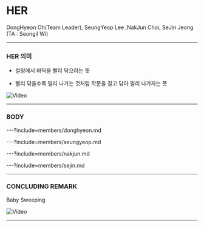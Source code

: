 # HER

DongHyeon Oh(Team Leader), SeungYeop Lee ,NakJun Choi, SeJin Jeong (TA : Seongil Wi)

---

### HER 의미

- 컬링에서 바닥을 빨리 닦으라는 뜻

- 빨리 닦을수록 멀리 나가는 것처럼 학문을 갈고 닦아 멀리 나가자는 뜻

![Video](https://www.youtube.com/embed/v5TWdg_MSjw)

---

### BODY

---?include=members/donghyeon.md

---?include=members/seungyeop.md

---?include=members/nakjun.md

---?include=members/sejin.md

---

### CONCLUDING REMARK

Baby Sweeping

![Video](https://www.youtube.com/embed/buolc1_P4f0)

---

